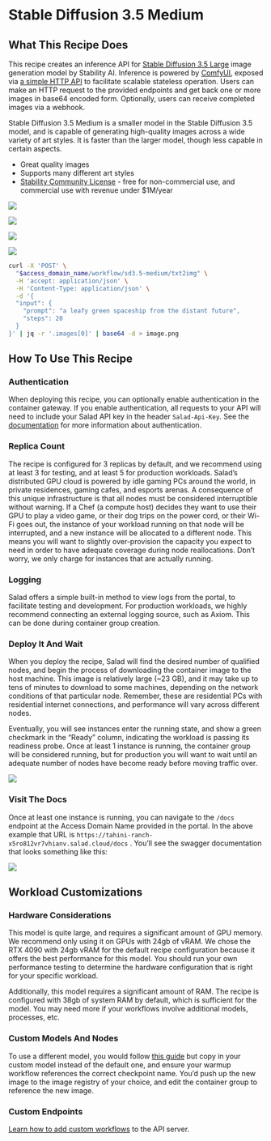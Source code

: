 # Stable Diffusion 3.5 Medium

## What This Recipe Does

This recipe creates an inference API for [Stable Diffusion 3.5 Large](https://huggingface.co/stabilityai/stable-diffusion-3.5-medium) image generation model by Stability AI.
Inference is powered by [ComfyUI](https://github.com/comfyanonymous/ComfyUI/), exposed via [a simple HTTP API](https://github.com/SaladTechnologies/comfyui-api) to facilitate scalable stateless operation.
Users can make an HTTP request to the provided endpoints and get back one or more images in base64 encoded form.
Optionally, users can receive completed images via a webhook.

Stable Diffusion 3.5 Medium is a smaller model in the Stable Diffusion 3.5 model, and is capable of generating high-quality images across a wide variety of art styles.
It is faster than the larger model, though less capable in certain aspects.

- Great quality images
- Supports many different art styles
- [Stability Community License](https://stability.ai/news/license-update) - free for non-commercial use, and commercial use with revenue under $1M/year

![](images/sd35-medium-image-1.png)

![](images/sd35-medium-image-2.png)

![](images/sd35-medium-image-3.png)

![](images/sd35-medium-image-4.png)

```bash
curl -X 'POST' \
  "$access_domain_name/workflow/sd3.5-medium/txt2img" \
  -H 'accept: application/json' \
  -H 'Content-Type: application/json' \
  -d '{
  "input": {
    "prompt": "a leafy green spaceship from the distant future",
    "steps": 20
  }
}' | jq -r '.images[0]' | base64 -d > image.png
```

## How To Use This Recipe

### Authentication

When deploying this recipe, you can optionally enable authentication in the container gateway.
If you enable authentication, all requests to your API will need to include your Salad API key in the header `Salad-Api-Key`.
See the [documentation](https://docs.salad.com/container-engine/gateway/sending-requests#authenticated-requests) for more information about authentication.

### Replica Count

The recipe is configured for 3 replicas by default, and we recommend using at least 3 for testing, and at least 5 for production workloads.
Salad’s distributed GPU cloud is powered by idle gaming PCs around the world, in private residences, gaming cafes, and esports arenas.
A consequence of this unique infrastructure is that all nodes must be considered interruptible without warning.
If a Chef (a compute host) decides they want to use their GPU to play a video game, or their dog trips on the power cord, or their Wi-Fi goes out, the instance of your workload running on that node will be interrupted, and a new instance will be allocated to a different node.
This means you will want to slightly over-provision the capacity you expect to need in order to have adequate coverage during node reallocations.
Don’t worry, we only charge for instances that are actually running.

### Logging

Salad offers a simple built-in method to view logs from the portal, to facilitate testing and development.
For production workloads, we highly recommend connecting an external logging source, such as Axiom.
This can be done during container group creation.

### Deploy It And Wait

When you deploy the recipe, Salad will find the desired number of qualified nodes, and begin the process of downloading the container image to the host machine.
This image is relatively large (~23 GB), and it may take up to tens of minutes to download to some machines, depending on the network conditions of that particular node.
Remember, these are residential PCs with residential internet connections, and performance will vary across different nodes.

Eventually, you will see instances enter the running state, and show a green checkmark in the “Ready” column, indicating the workload is passing its readiness probe.
Once at least 1 instance is running, the container group will be considered running, but for production you will want to wait until an adequate number of nodes have become ready before moving traffic over.

![](images/deploy-sd35-medium-1.png)

### Visit The Docs

Once at least one instance is running, you can navigate to the `/docs` endpoint at the Access Domain Name provided in the portal.
In the above example that URL is `https://tahini-ranch-x5ro812vr7vhianv.salad.cloud/docs` .
You’ll see the swagger documentation that looks something like this:

![](images/sd35-medium-docs-1.png)


## Workload Customizations

### **Hardware Considerations**

This model is quite large, and requires a significant amount of GPU memory. We recommend only using it on GPUs with 24gb of vRAM.
We chose the RTX 4090 with 24gb vRAM for the default recipe configuration because it offers the best performance for this model.
You should run your own performance testing to determine the hardware configuration that is right for your specific workload.

Additionally, this model requires a significant amount of RAM. The recipe is configured with 38gb of system RAM by default, which is sufficient for the model.
You may need more if your workflows involve additional models, processes, etc.

### Custom Models And Nodes

To use a different model, you would follow [this guide](https://docs.salad.com/container-engine/guides/stable-diffusion/basic-how-to-deploy-stable-diffusion-on-salad-comfy) but copy in your custom model instead of the default one, and ensure your warmup workflow references the correct checkpoint name.
You’d push up the new image to the image registry of your choice, and edit the container group to reference the new image.

### Custom Endpoints

[Learn how to add custom workflows](https://github.com/SaladTechnologies/comfyui-api?tab=readme-ov-file#generating-new-workflow-endpoints) to the API server.
